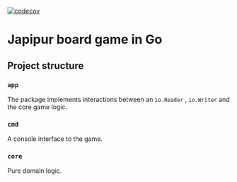 [![codecov](https://codecov.io/gh/DAtek/go-jaipur/branch/master/graph/badge.svg?token=7QLVUTCXMZ)](https://codecov.io/gh/DAtek/go-jaipur)

# Japipur board game in Go

## Project structure

### `app`

The package implements interactions between an `io.Reader` , `io.Writer` and the core game logic.

### `cmd`

A console interface to the game.

### `core`

Pure domain logic.

